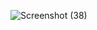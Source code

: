 ![Screenshot (38)](https://github.com/Rahultej05N/foodapplatest/assets/117990030/6971413c-22c0-438a-9782-3b480ff0bc8e)
